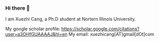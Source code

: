 ### Hi there 👋

I am Xuezhi Cang, a Ph.D student at Nortern Illinois University.

My google scholar profile: https://scholar.google.com/citations?user=a3OHfGUAAAAJ&hl=en
My email: xuezhicang[AT]gmail[dOt]com
<!--
**xuezhicang/xuezhicang** is a ✨ _special_ ✨ repository because its `README.md` (this file) appears on your GitHub profile.

Here are some ideas to get you started:

- 🔭 I’m currently working on ...
- 🌱 I’m currently learning ...
- 👯 I’m looking to collaborate on ...
- 🤔 I’m looking for help with ...
- 💬 Ask me about ...
- 📫 How to reach me: ...
- 😄 Pronouns: ...
- ⚡ Fun fact: ...
-->
